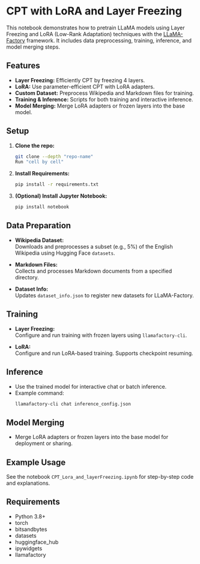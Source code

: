 # CPT with LoRA and Layer Freezing

This notebook demonstrates how to pretrain LLaMA models using Layer Freezing and LoRA (Low-Rank Adaptation) techniques with the [LLaMA-Factory](https://github.com/hiyouga/LLaMA-Factory) framework. It includes data preprocessing, training, inference, and model merging steps.

## Features

- **Layer Freezing:** Efficiently CPT by freezing 4 layers.
- **LoRA:** Use parameter-efficient CPT with LoRA adapters.
- **Custom Dataset:** Preprocess Wikipedia and Markdown files for training.
- **Training & Inference:** Scripts for both training and interactive inference.
- **Model Merging:** Merge LoRA adapters or frozen layers into the base model.

## Setup

1. **Clone the repo:**
    ```bash
    git clone --depth "repo-name"
    Run "cell by cell" 
    ```

2. **Install Requirements:**
    ```bash
    pip install -r requirements.txt
    ```

3. **(Optional) Install Jupyter Notebook:**
    ```bash
    pip install notebook
    ```

## Data Preparation

- **Wikipedia Dataset:**  
  Downloads and preprocesses a subset (e.g., 5%) of the English Wikipedia using Hugging Face `datasets`.

- **Markdown Files:**  
  Collects and processes Markdown documents from a specified directory.

- **Dataset Info:**  
  Updates `dataset_info.json` to register new datasets for LLaMA-Factory.

## Training

- **Layer Freezing:**  
  Configure and run training with frozen layers using `llamafactory-cli`.

- **LoRA:**  
  Configure and run LoRA-based training. Supports checkpoint resuming.

## Inference

- Use the trained model for interactive chat or batch inference.
- Example command:
    ```bash
    llamafactory-cli chat inference_config.json
    ```

## Model Merging

- Merge LoRA adapters or frozen layers into the base model for deployment or sharing.

## Example Usage

See the notebook `CPT_Lora_and_layerFreezing.ipynb` for step-by-step code and explanations.

## Requirements

- Python 3.8+
- torch
- bitsandbytes
- datasets
- huggingface_hub
- ipywidgets
- llamafactory